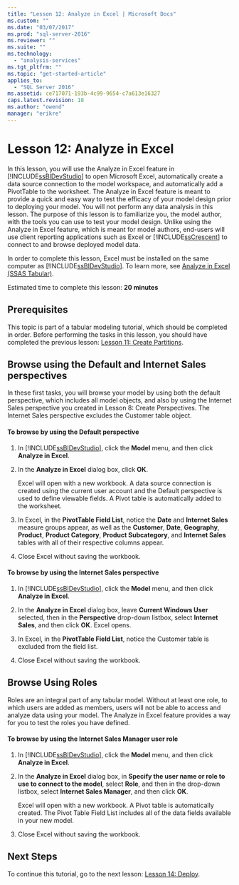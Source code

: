 ```yaml
---
title: "Lesson 12: Analyze in Excel | Microsoft Docs"
ms.custom: ""
ms.date: "03/07/2017"
ms.prod: "sql-server-2016"
ms.reviewer: ""
ms.suite: ""
ms.technology: 
  - "analysis-services"
ms.tgt_pltfrm: ""
ms.topic: "get-started-article"
applies_to: 
  - "SQL Server 2016"
ms.assetid: ce717071-193b-4c99-9654-c7a613e16327
caps.latest.revision: 18
ms.author: "owend"
manager: "erikre"
---
```

# Lesson 12: Analyze in Excel
In this lesson, you will use the Analyze in Excel feature in [!INCLUDE[ssBIDevStudio](../../a9notintoc/includes/ssbidevstudio-md.md)] to open Microsoft Excel, automatically create a data source connection to the model workspace, and automatically add a PivotTable to the worksheet. The Analyze in Excel feature is meant to provide a quick and easy way to test the efficacy of your model design prior to deploying your model. You will not perform any data analysis in this lesson. The purpose of this lesson is to familiarize you, the model author, with the tools you can use to test your model design. Unlike using the Analyze in Excel feature, which is meant for model authors, end-users will use client reporting applications such as Excel or [!INCLUDE[ssCrescent](../../a9notintoc/includes/sscrescent-md.md)] to connect to and browse deployed model data.  
  
In order to complete this lesson, Excel must be installed on the same computer as [!INCLUDE[ssBIDevStudio](../../a9notintoc/includes/ssbidevstudio-md.md)]. To learn more, see [Analyze in Excel &#40;SSAS Tabular&#41;](../../analysis-services/tabular-models/analyze-in-excel-ssas-tabular.md).  
  
Estimated time to complete this lesson: **20 minutes**  
  
## Prerequisites  
This topic is part of a tabular modeling tutorial, which should be completed in order. Before performing the tasks in this lesson, you should have completed the previous lesson: [Lesson 11: Create Partitions](../Topic/Lesson%2011:%20Create%20Partitions.md).  
  
## Browse using the Default and Internet Sales perspectives  
In these first tasks, you will browse your model by using both the default perspective, which includes all model objects, and also by using the Internet Sales perspective you created in Lesson 8: Create Perspectives. The Internet Sales perspective excludes the Customer table object.  
  
#### To browse by using the Default perspective  
  
1.  In [!INCLUDE[ssBIDevStudio](../../a9notintoc/includes/ssbidevstudio-md.md)], click the **Model** menu, and then click **Analyze in Excel**.  
  
2.  In the **Analyze in Excel** dialog box, click **OK**.  
  
    Excel will open with a new workbook. A data source connection is created using the current user account and the Default perspective is used to define viewable fields. A Pivot table is automatically added to the worksheet.  
  
3.  In Excel, in the **PivotTable Field List**, notice the **Date** and **Internet Sales** measure groups appear, as well as the **Customer**, **Date**, **Geography**, **Product**, **Product Category**, **Product Subcategory**, and **Internet Sales** tables with all of their respective columns appear.  
  
4.  Close Excel without saving the workbook.  
  
#### To browse by using the Internet Sales perspective  
  
1.  In [!INCLUDE[ssBIDevStudio](../../a9notintoc/includes/ssbidevstudio-md.md)], click the **Model** menu, and then click **Analyze in Excel**.  
  
2.  In the **Analyze in Excel** dialog box, leave **Current Windows User** selected, then in the **Perspective** drop-down listbox, select **Internet Sales**, and then click **OK**. Excel opens.  
  
3.  In Excel, in the **PivotTable Field List**, notice the Customer table is excluded from the field list.  
  
4.  Close Excel without saving the workbook.  
  
## Browse Using Roles  
Roles are an integral part of any tabular model. Without at least one role, to which users are added as members, users will not be able to access and analyze data using your model. The Analyze in Excel feature provides a way for you to test the roles you have defined.  
  
#### To browse by using the Internet Sales Manager user role  
  
1.  In [!INCLUDE[ssBIDevStudio](../../a9notintoc/includes/ssbidevstudio-md.md)], click the **Model** menu, and then click **Analyze in Excel**.  
  
2.  In the **Analyze in Excel** dialog box, in **Specify the user name or role to use to connect to the model**, select **Role**, and then in the drop-down listbox, select **Internet Sales Manager**, and then click **OK**.  
  
    Excel will open with a new workbook. A Pivot table is automatically created. The Pivot Table Field List includes all of the data fields available in your new model.  
      
3.  Close Excel without saving the workbook.  
  
## Next Steps  
To continue this tutorial, go to the next lesson: [Lesson 14: Deploy](../Topic/Lesson%2014:%20Deploy.md).  
  
  
  
